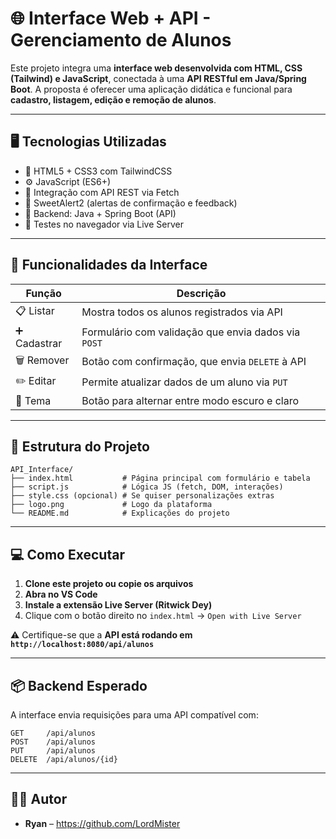 # 🌐 Interface Web + API - Gerenciamento de Alunos

Este projeto integra uma **interface web desenvolvida com HTML, CSS (Tailwind) e JavaScript**, conectada à uma **API RESTful em Java/Spring Boot**. A proposta é oferecer uma aplicação didática e funcional para **cadastro, listagem, edição e remoção de alunos**.

---

## 🖥️ Tecnologias Utilizadas

- 🧩 HTML5 + CSS3 com TailwindCSS
- ⚙️ JavaScript (ES6+)
- 🔗 Integração com API REST via Fetch
- 💬 SweetAlert2 (alertas de confirmação e feedback)
- 📡 Backend: Java + Spring Boot (API)
- 🧪 Testes no navegador via Live Server

---

## 🧰 Funcionalidades da Interface

| Função      | Descrição                                           |
|-------------|-----------------------------------------------------|
| 📋 Listar    | Mostra todos os alunos registrados via API         |
| ➕ Cadastrar | Formulário com validação que envia dados via `POST`|
| 🗑️ Remover   | Botão com confirmação, que envia `DELETE` à API    |
| ✏️ Editar    | Permite atualizar dados de um aluno via `PUT`      |
| 🌙 Tema     | Botão para alternar entre modo escuro e claro       |

---

## 📂 Estrutura do Projeto

```
API_Interface/
├── index.html           # Página principal com formulário e tabela
├── script.js            # Lógica JS (fetch, DOM, interações)
├── style.css (opcional) # Se quiser personalizações extras
├── logo.png             # Logo da plataforma
└── README.md            # Explicações do projeto
```

---

## 💻 Como Executar

1. **Clone este projeto ou copie os arquivos**
2. **Abra no VS Code**
3. **Instale a extensão Live Server (Ritwick Dey)**
4. Clique com o botão direito no `index.html` → `Open with Live Server`

⚠️ Certifique-se que a **API está rodando em `http://localhost:8080/api/alunos`**

---

## 📦 Backend Esperado

A interface envia requisições para uma API compatível com:

```http
GET     /api/alunos
POST    /api/alunos
PUT     /api/alunos
DELETE  /api/alunos/{id}
```

---

## 🧑‍💻 Autor

- **Ryan** – https://github.com/LordMister
